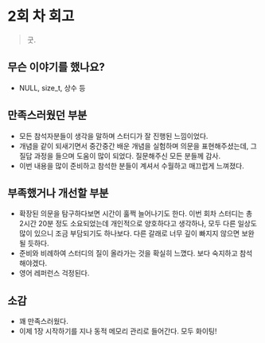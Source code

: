 # 2회 차 회고
> 굿.

## 무슨 이야기를 했나요?
- NULL, size_t, 상수 등

## 만족스러웠던 부분
- 모든 참석자분들이 생각을 말하며 스터디가 잘 진행된 느낌이었다.
- 개념을 같이 되새기면서 중간중간 배운 개념을 실험하며 의문을 표현해주셨는데, 그 질답 과정을 들으며 도움이 많이 되었다. 질문해주신 모든 분들께 감사.
- 이번 내용을 많이 준비하고 참석한 분들이 계셔서 수월하고 매끄럽게 느껴졌다.

## 부족했거나 개선할 부분
- 확장된 의문을 탐구하다보면 시간이 훌쩍 늘어나기도 한다. 이번 회차 스터디는 총 2시간 20분 정도 소요되었는데 개인적으로 양호하다고 생각하나, 모두 다른 일상도 많이 있으니 조금 부담되기도 하나보다. 다른 갈래로 너무 깊이 빠지지 않으면 보완될 듯하다.
- 준비와 비례하여 스터디의 질이 올라가는 것을 확실히 느꼈다. 보다 숙지하고 참석해야겠다.
- 영어 레퍼런스 걱정된다.

## 소감
 - 꽤 만족스러웠다.
 - 이제 1장 시작하기를 지나 동적 메모리 관리로 들어간다. 모두 화이팅!
 
